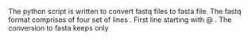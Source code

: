 The python script is written to convert fastq files to fasta file. The fastq format comprises of four set of lines . First line starting with @ . The conversion to fasta keeps only 
